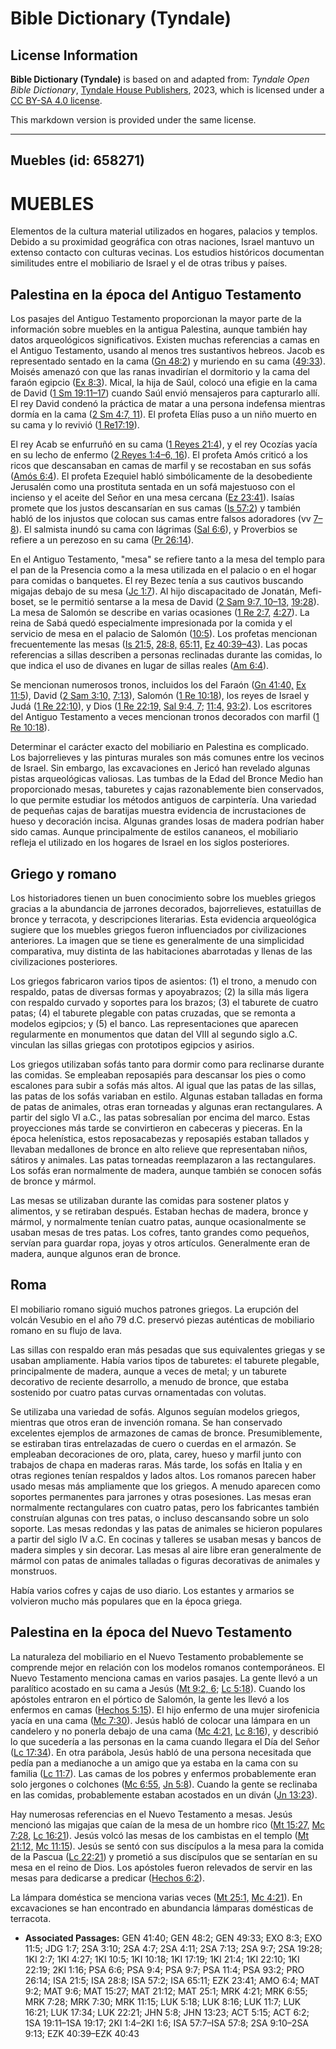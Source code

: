 # Bible Dictionary (Tyndale)

## License Information

**Bible Dictionary (Tyndale)** is based on and adapted from: _Tyndale Open Bible Dictionary_, [Tyndale House Publishers](https://tyndaleopenresources.com/), 2023, which is licensed under a [CC BY-SA 4.0 license](https://creativecommons.org/licenses/by-sa/4.0/legalcode.en).

This markdown version is provided under the same license.



--------------------------------

## Muebles (id: 658271)

**MUEBLES**
===========

Elementos de la cultura material utilizados en hogares, palacios y templos. Debido a su proximidad geográfica con otras naciones, Israel mantuvo un extenso contacto con culturas vecinas. Los estudios históricos documentan similitudes entre el mobiliario de Israel y el de otras tribus y países.

Palestina en la época del Antiguo Testamento
--------------------------------------------

Los pasajes del Antiguo Testamento proporcionan la mayor parte de la información sobre muebles en la antigua Palestina, aunque también hay datos arqueológicos significativos. Existen muchas referencias a camas en el Antiguo Testamento, usando al menos tres sustantivos hebreos. Jacob es representado sentado en la cama ([Gn 48:2](https://ref.ly/Gen48:2)) y muriendo en su cama ([49:33](https://ref.ly/Gen49:33)). Moisés amenazó con que las ranas invadirían el dormitorio y la cama del faraón egipcio ([Ex 8:3](https://ref.ly/Exod8:3)). Mical, la hija de Saúl, colocó una efigie en la cama de David ([1 Sm 19:11–17](https://ref.ly/1Sam19:11-1Sam19:17)) cuando Saúl envió mensajeros para capturarlo allí. El rey David condenó la práctica de matar a una persona indefensa mientras dormía en la cama ([2 Sm 4:7, 11](https://ref.ly/2Sam4:7,2Sam4:11)). El profeta Elías puso a un niño muerto en su cama y lo revivió ([1 Re17:19](https://ref.ly/1Kgs17:19)).

El rey Acab se enfurruñó en su cama ([1 Reyes 21:4](https://ref.ly/1Kgs21:4)), y el rey Ocozías yacía en su lecho de enfermo ([2 Reyes 1:4–6, 16](https://ref.ly/2Kgs1:4-2Kgs1:6,2Kgs1:16)). El profeta Amós criticó a los ricos que descansaban en camas de marfil y se recostaban en sus sofás ([Amós 6:4](https://ref.ly/Amos6:4)). El profeta Ezequiel habló simbólicamente de la desobediente Jerusalén como una prostituta sentada en un sofá majestuoso con el incienso y el aceite del Señor en una mesa cercana ([Ez 23:41](https://ref.ly/Ezek23:41)). Isaías promete que los justos descansarían en sus camas ([Is 57:2](https://ref.ly/Isa57:2)) y también habló de los injustos que colocan sus camas entre falsos adoradores (vv [7–8](https://ref.ly/Isa57:7-Isa57:8)). El salmista inundó su cama con lágrimas ([Sal 6:6](https://ref.ly/Ps6:6)), y Proverbios se refiere a un perezoso en su cama ([Pr 26:14](https://ref.ly/Prov26:14)).

En el Antiguo Testamento, "mesa" se refiere tanto a la mesa del templo para el pan de la Presencia como a la mesa utilizada en el palacio o en el hogar para comidas o banquetes. El rey Bezec tenía a sus cautivos buscando migajas debajo de su mesa ([Jc 1:7](https://ref.ly/Judg1:7)). Al hijo discapacitado de Jonatán, Mefi\-boset, se le permitió sentarse a la mesa de David ([2 Sam 9:7, 10–13,](https://ref.ly/2Sam9:7,2Sam9:10-2Sam9:13) [19:28](https://ref.ly/2Sam19:28)). La mesa de Salomón se describe en varias ocasiones ([1 Re 2:7,](https://ref.ly/1Kgs2:7) [4:27](https://ref.ly/1Kgs4:27)). La reina de Sabá quedó especialmente impresionada por la comida y el servicio de mesa en el palacio de Salomón ([10:5](https://ref.ly/1Kgs10:5)). Los profetas mencionan frecuentemente las mesas ([Is 21:5,](https://ref.ly/Isa21:5) [28:8,](https://ref.ly/Isa28:8) [65:11,](https://ref.ly/Isa65:11) [Ez 40:39–43](https://ref.ly/Ezek40:39-Ezek40:43)). Las pocas referencias a sillas describen a personas reclinadas durante las comidas, lo que indica el uso de divanes en lugar de sillas reales ([Am 6:4](https://ref.ly/Amos6:4)).

Se mencionan numerosos tronos, incluidos los del Faraón ([Gn 41:40,](https://ref.ly/Gen41:40) [Ex 11:5](https://ref.ly/Exod11:5)), David ([2 Sam 3:10,](https://ref.ly/2Sam3:10) [7:13](https://ref.ly/2Sam7:13)), Salomón ([1 Re 10:18](https://ref.ly/1Kgs10:18)), los reyes de Israel y Judá ([1 Re 22:10](https://ref.ly/1Kgs22:10)), y Dios ([1 Re 22:19,](https://ref.ly/1Kgs22:19) [Sal 9:4, 7](https://ref.ly/Ps9:4,Ps9:7); [11:4,](https://ref.ly/Ps11:4) [93:2](https://ref.ly/Ps93:2)). Los escritores del Antiguo Testamento a veces mencionan tronos decorados con marfil ([1 Re 10:18](https://ref.ly/1Kgs10:18)).

Determinar el carácter exacto del mobiliario en Palestina es complicado. Los bajorrelieves y las pinturas murales son más comunes entre los vecinos de Israel. Sin embargo, las excavaciones en Jericó han revelado algunas pistas arqueológicas valiosas. Las tumbas de la Edad del Bronce Medio han proporcionado mesas, taburetes y cajas razonablemente bien conservados, lo que permite estudiar los métodos antiguos de carpintería. Una variedad de pequeñas cajas de baratijas muestra evidencia de incrustaciones de hueso y decoración incisa. Algunas grandes losas de madera podrían haber sido camas. Aunque principalmente de estilos cananeos, el mobiliario refleja el utilizado en los hogares de Israel en los siglos posteriores.

Griego y romano
---------------

Los historiadores tienen un buen conocimiento sobre los muebles griegos gracias a la abundancia de jarrones decorados, bajorrelieves, estatuillas de bronce y terracota, y descripciones literarias. Esta evidencia arqueológica sugiere que los muebles griegos fueron influenciados por civilizaciones anteriores. La imagen que se tiene es generalmente de una simplicidad comparativa, muy distinta de las habitaciones abarrotadas y llenas de las civilizaciones posteriores.

Los griegos fabricaron varios tipos de asientos: (1\) el trono, a menudo con respaldo, patas de diversas formas y apoyabrazos; (2\) la silla más ligera con respaldo curvado y soportes para los brazos; (3\) el taburete de cuatro patas; (4\) el taburete plegable con patas cruzadas, que se remonta a modelos egipcios; y (5\) el banco. Las representaciones que aparecen regularmente en monumentos que datan del VIII al segundo siglo a.C. vinculan las sillas griegas con prototipos egipcios y asirios.

Los griegos utilizaban sofás tanto para dormir como para reclinarse durante las comidas. Se empleaban reposapiés para descansar los pies o como escalones para subir a sofás más altos. Al igual que las patas de las sillas, las patas de los sofás variaban en estilo. Algunas estaban talladas en forma de patas de animales, otras eran torneadas y algunas eran rectangulares. A partir del siglo VI a.C., las patas sobresalían por encima del marco. Estas proyecciones más tarde se convirtieron en cabeceras y pieceras. En la época helenística, estos reposacabezas y reposapiés estaban tallados y llevaban medallones de bronce en alto relieve que representaban niños, sátiros y animales. Las patas torneadas reemplazaron a las rectangulares. Los sofás eran normalmente de madera, aunque también se conocen sofás de bronce y mármol.

Las mesas se utilizaban durante las comidas para sostener platos y alimentos, y se retiraban después. Estaban hechas de madera, bronce y mármol, y normalmente tenían cuatro patas, aunque ocasionalmente se usaban mesas de tres patas. Los cofres, tanto grandes como pequeños, servían para guardar ropa, joyas y otros artículos. Generalmente eran de madera, aunque algunos eran de bronce.

Roma
----

El mobiliario romano siguió muchos patrones griegos. La erupción del volcán Vesubio en el año 79 d.C. preservó piezas auténticas de mobiliario romano en su flujo de lava.

Las sillas con respaldo eran más pesadas que sus equivalentes griegas y se usaban ampliamente. Había varios tipos de taburetes: el taburete plegable, principalmente de madera, aunque a veces de metal; y un taburete decorativo de reciente desarrollo, a menudo de bronce, que estaba sostenido por cuatro patas curvas ornamentadas con volutas.

Se utilizaba una variedad de sofás. Algunos seguían modelos griegos, mientras que otros eran de invención romana. Se han conservado excelentes ejemplos de armazones de camas de bronce. Presumiblemente, se estiraban tiras entrelazadas de cuero o cuerdas en el armazón. Se empleaban decoraciones de oro, plata, carey, hueso y marfil junto con trabajos de chapa en maderas raras. Más tarde, los sofás en Italia y en otras regiones tenían respaldos y lados altos. Los romanos parecen haber usado mesas más ampliamente que los griegos. A menudo aparecen como soportes permanentes para jarrones y otras posesiones. Las mesas eran normalmente rectangulares con cuatro patas, pero los fabricantes también construían algunas con tres patas, o incluso descansando sobre un solo soporte. Las mesas redondas y las patas de animales se hicieron populares a partir del siglo IV a.C. En cocinas y talleres se usaban mesas y bancos de madera simples y sin decorar. Las mesas al aire libre eran generalmente de mármol con patas de animales talladas o figuras decorativas de animales y monstruos.

Había varios cofres y cajas de uso diario. Los estantes y armarios se volvieron mucho más populares que en la época griega.

Palestina en la época del Nuevo Testamento
------------------------------------------

La naturaleza del mobiliario en el Nuevo Testamento probablemente se comprende mejor en relación con los modelos romanos contemporáneos. El Nuevo Testamento menciona camas en varios pasajes. La gente llevó a un paralítico acostado en su cama a Jesús ([Mt 9:2, 6](https://ref.ly/Matt9:2,Matt9:6); [Lc 5:18](https://ref.ly/Luke5:18)). Cuando los apóstoles entraron en el pórtico de Salomón, la gente les llevó a los enfermos en camas ([Hechos 5:15](https://ref.ly/Acts5:15)). El hijo enfermo de una mujer sirofenicia yacía en una cama ([Mc 7:30](https://ref.ly/Mark7:30)). Jesús habló de colocar una lámpara en un candelero y no ponerla debajo de una cama ([Mc 4:21,](https://ref.ly/Mark4:21) [Lc 8:16](https://ref.ly/Luke8:16)), y describió lo que sucedería a las personas en la cama cuando llegara el Día del Señor ([Lc 17:34](https://ref.ly/Luke17:34)). En otra parábola, Jesús habló de una persona necesitada que pedía pan a medianoche a un amigo que ya estaba en la cama con su familia ([Lc 11:7](https://ref.ly/Luke11:7)). Las camas de los pobres y enfermos probablemente eran solo jergones o colchones ([Mc 6:55,](https://ref.ly/Mark6:55) [Jn 5:8](https://ref.ly/John5:8)). Cuando la gente se reclinaba en las comidas, probablemente estaban acostados en un diván ([Jn 13:23](https://ref.ly/John13:23)).

Hay numerosas referencias en el Nuevo Testamento a mesas. Jesús mencionó las migajas que caían de la mesa de un hombre rico ([Mt 15:27,](https://ref.ly/Matt15:27) [Mc 7:28,](https://ref.ly/Mark7:28) [Lc 16:21](https://ref.ly/Luke16:21)). Jesús volcó las mesas de los cambistas en el templo ([Mt 21:12,](https://ref.ly/Matt21:12) [Mc 11:15](https://ref.ly/Mark11:15)). Jesús se sentó con sus discípulos a la mesa para la comida de la Pascua ([Lc 22:21](https://ref.ly/Luke22:21)) y prometió a sus discípulos que se sentarían en su mesa en el reino de Dios. Los apóstoles fueron relevados de servir en las mesas para dedicarse a predicar ([Hechos 6:2](https://ref.ly/Acts6:2)).

La lámpara doméstica se menciona varias veces ([Mt 25:1,](https://ref.ly/Matt25:1) [Mc 4:21](https://ref.ly/Mark4:21)). En excavaciones se han encontrado en abundancia lámparas domésticas de terracota.

* **Associated Passages:** GEN 41:40; GEN 48:2; GEN 49:33; EXO 8:3; EXO 11:5; JDG 1:7; 2SA 3:10; 2SA 4:7; 2SA 4:11; 2SA 7:13; 2SA 9:7; 2SA 19:28; 1KI 2:7; 1KI 4:27; 1KI 10:5; 1KI 10:18; 1KI 17:19; 1KI 21:4; 1KI 22:10; 1KI 22:19; 2KI 1:16; PSA 6:6; PSA 9:4; PSA 9:7; PSA 11:4; PSA 93:2; PRO 26:14; ISA 21:5; ISA 28:8; ISA 57:2; ISA 65:11; EZK 23:41; AMO 6:4; MAT 9:2; MAT 9:6; MAT 15:27; MAT 21:12; MAT 25:1; MRK 4:21; MRK 6:55; MRK 7:28; MRK 7:30; MRK 11:15; LUK 5:18; LUK 8:16; LUK 11:7; LUK 16:21; LUK 17:34; LUK 22:21; JHN 5:8; JHN 13:23; ACT 5:15; ACT 6:2; 1SA 19:11–1SA 19:17; 2KI 1:4–2KI 1:6; ISA 57:7–ISA 57:8; 2SA 9:10–2SA 9:13; EZK 40:39–EZK 40:43

